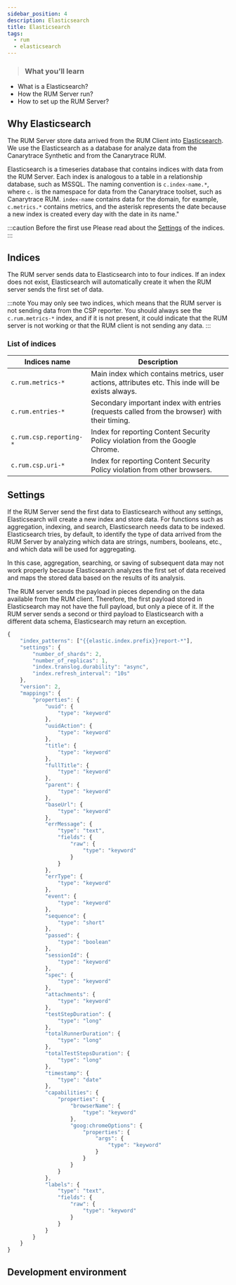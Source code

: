 ```yaml
---
sidebar_position: 4
description: Elasticsearch
title: Elasticsearch
tags:
  - rum
  - elasticsearch
---
```


> ### What you’ll learn
- What is a Elasticsearch?
- How the RUM Server run?
- How to set up the RUM Server?


## Why Elasticsearch
The RUM Server store data arrived from the RUM Client into [Elasticsearch](https://www.elastic.co/elasticsearch/). We use the Elasticsearch as a database for analyze data from the Canarytrace Synthetic and from the Canarytrace RUM. 

Elasticsearch is a timeseries database that contains indices with data from the RUM Server. Each index is analogous to a table in a relationship database, such as MSSQL. The naming convention is `c.index-name.*`, where `c.` is the namespace for data from the Canarytrace toolset, such as Canarytrace RUM. `index-name` contains data for the domain, for example, `c.metrics.*` contains metrics, and the asterisk represents the date because a new index is created every day with the date in its name."

:::caution Before the first use
Please read about the [Settings](./Elasticsearch#setup) of the indices.
:::

## Indices

The RUM server sends data to Elasticsearch into to four indices. If an index does not exist, Elasticsearch will automatically create it when the RUM server sends the first set of data.

:::note
You may only see two indices, which means that the RUM server is not sending data from the CSP reporter. You should always see the `c.rum.metrics-*` index, and if it is not present, it could indicate that the RUM server is not working or that the RUM client is not sending any data.
:::

### List of indices

|Indices name|Description|
|-|-|
|`c.rum.metrics-*`|Main index which contains metrics, user actions, attributes etc. This inde will be exists always.|
|`c.rum.entries-*`|Secondary important index with entries (requests called from the browser) with their timing.|
|`c.rum.csp.reporting-*`|Index for reporting Content Security Policy violation from the Google Chrome.|
|`c.rum.csp.uri-*`|Index for reporting Content Security Policy violation from other browsers.|


## Settings

If the RUM Server send the first data to Elasticsearch without any settings, Elasticsearch will create a new index and store data. For functions such as aggregation, indexing, and search, Elasticsearch needs data to be indexed. Elasticsearch tries, by default, to identify the type of data arrived from the RUM Server by analyzing which data are strings, numbers, booleans, etc., and which data will be used for aggregating.

In this case, aggregation, searching, or saving of subsequent data may not work properly because Elasticsearch analyzes the first set of data received and maps the stored data based on the results of its analysis.

The RUM server sends the payload in pieces depending on the data available from the RUM client. Therefore, the first payload stored in Elasticsearch may not have the full payload, but only a piece of it. If the RUM server sends a second or third payload to Elasticsearch with a different data schema, Elasticsearch may return an exception.


```javascript
{
	"index_patterns": ["{{elastic.index.prefix}}report-*"],
	"settings": {
		"number_of_shards": 2,
		"number_of_replicas": 1,
		"index.translog.durability": "async",
		"index.refresh_interval": "10s"
	},
	"version": 2,
	"mappings": {
		"properties": {
			"uuid": {
				"type": "keyword"
			},
			"uuidAction": {
				"type": "keyword"
			},
			"title": {
				"type": "keyword"
			},
			"fullTitle": {
				"type": "keyword"
			},
			"parent": {
				"type": "keyword"
			},
			"baseUrl": {
				"type": "keyword"
			},
			"errMessage": {
				"type": "text",
				"fields": {
					"raw": {
						"type": "keyword"
					}
				}
			},
			"errType": {
				"type": "keyword"
			},
			"event": {
				"type": "keyword"
			},
			"sequence": {
				"type": "short"
			},
			"passed": {
				"type": "boolean"
			},
			"sessionId": {
				"type": "keyword"
			},
			"spec": {
				"type": "keyword"
			},
			"attachments": {
				"type": "keyword"
			},
			"testStepDuration": {
				"type": "long"
			},
			"totalRunnerDuration": {
				"type": "long"
			},
			"totalTestStepsDuration": {
				"type": "long"
			},
			"timestamp": {
				"type": "date"
			},
			"capabilities": {
				"properties": {
					"browserName": {
						"type": "keyword"
					},
					"goog:chromeOptions": {
						"properties": {
							"args": {
								"type": "keyword"
							}
						}
					}
				}
			},
			"labels": {
				"type": "text",
				"fields": {
					"raw": {
						"type": "keyword"
					}
				}
			}
		}
	}
}
```


## Development environment
